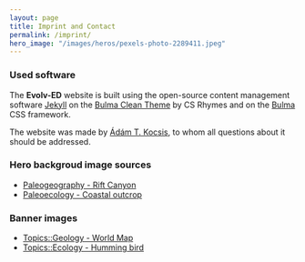 ```yaml
---
layout: page
title: Imprint and Contact
permalink: /imprint/
hero_image: "/images/heros/pexels-photo-2289411.jpeg"
---
```


### Used software

The **Evolv-ED** website is built using the open-source content management software [Jekyll](https://jekyllrb.com/) on the [Bulma Clean Theme](https://github.com/chrisrhymes/bulma-clean-theme) by CS Rhymes and on the [Bulma](https://bulma.io/) CSS framework. 

The website was made by [Ádám T. Kocsis]({{site.url}}{{site.baseurl}}/team/people/#ádám-kocsis), to whom all questions about it should be addressed. 


### Hero backgroud image sources

- [Paleogeography - Rift Canyon](https://pxhere.com/en/photo/1087233)
- [Paleoecology - Coastal outcrop](https://www.pexels.com/photo/photo-of-a-rocky-coastline-13694184/)

### Banner images

- [Topics::Geology - World Map](https://en.wikipedia.org/wiki/World_map#/media/File:World_map.png)
- [Topics::Ecology - Humming bird](https://www.oneearth.org/hummingbirds-small-but-mighty-impact/)

